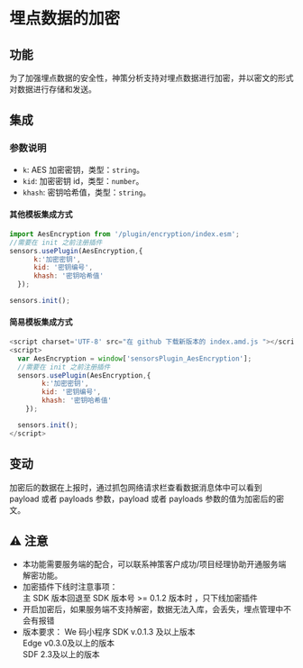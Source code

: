 <!--
 * @Date: 2023-03-03 17:04:17
 * @File: 
-->
# 埋点数据的加密

## 功能
为了加强埋点数据的安全性，神策分析支持对埋点数据进行加密，并以密文的形式对数据进行存储和发送。  

## 集成
### 参数说明
- `k`: AES 加密密钥，类型：`string`。
- `kid`: 加密密钥 id，类型：`number`。
- `khash`: 密钥哈希值，类型：`string`。

#### 其他模板集成方式
```javascript
import AesEncryption from '/plugin/encryption/index.esm';
//需要在 init 之前注册插件
sensors.usePlugin(AesEncryption,{
      k:'加密密钥',
      kid: '密钥编号',
      khash: '密钥哈希值'
  });

sensors.init();
```
#### 简易模板集成方式
```javascript
<script charset='UTF-8' src="在 github 下载新版本的 index.amd.js "></script>
<script>
  var AesEncryption = window['sensorsPlugin_AesEncryption'];
  //需要在 init 之前注册插件
  sensors.usePlugin(AesEncryption,{
        k:'加密密钥',
        kid: '密钥编号',
        khash: '密钥哈希值'
    });

  sensors.init();
</script>
```
## 变动
加密后的数据在上报时，通过抓包网络请求栏查看数据消息体中可以看到 payload 或者 payloads 参数，payload 或者 payloads 参数的值为加密后的密文。

## ⚠ 注意
* 本功能需要服务端的配合，可以联系神策客户成功/项目经理协助开通服务端解密功能。
* 加密插件下线时注意事项：  
主 SDK 版本回退至 SDK 版本号 >= 0.1.2 版本时 ，只下线加密插件  
* 开启加密后，如果服务端不支持解密，数据无法入库，会丢失，埋点管理中不会有报错
* 版本要求：
We 码小程序 SDK v.0.1.3 及以上版本   
Edge v0.3.0及以上的版本   
SDF 2.3及以上的版本   
